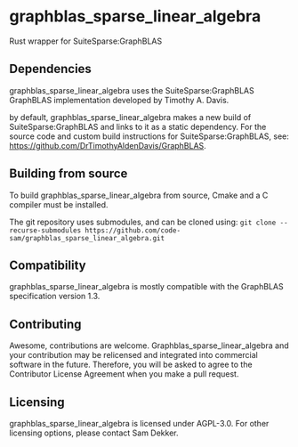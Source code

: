 # graphblas_sparse_linear_algebra
Rust wrapper for SuiteSparse:GraphBLAS

## Dependencies
graphblas_sparse_linear_algebra uses the SuiteSparse:GraphBLAS GraphBLAS implementation developed by Timothy A. Davis.

by default, graphblas_sparse_linear_algebra makes a new build of SuiteSparse:GraphBLAS and links to it as a static dependency. For the source code and custom build instructions for SuiteSparse:GraphBLAS, see: https://github.com/DrTimothyAldenDavis/GraphBLAS.

## Building from source
To build graphblas_sparse_linear_algebra from source, Cmake and a C compiler must be installed. 

The git repository uses submodules, and can be cloned using:
```git clone --recurse-submodules https://github.com/code-sam/graphblas_sparse_linear_algebra.git```

## Compatibility
graphblas_sparse_linear_algebra is mostly compatible with the GraphBLAS specification version 1.3.

## Contributing
Awesome, contributions are welcome. Graphblas_sparse_linear_algebra and your contribution may be relicensed and integrated into commercial software in the future. Therefore, you will be asked to agree to the Contributor License Agreement when you make a pull request.

## Licensing
graphblas_sparse_linear_algebra is licensed under AGPL-3.0. For other licensing options, please contact Sam Dekker.